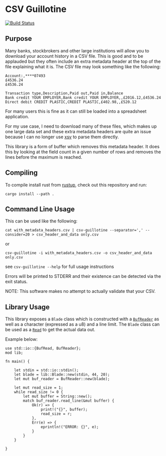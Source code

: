 # CSV Guillotine

[![Build Status](https://travis-ci.com/forbesmyester/csv-guillotine.svg?branch=master)](https://travis-ci.com/forbesmyester/csv-guillotine)

## Purpose

Many banks, stockbrokers and other large institutions will allow you to download your account history in a CSV file. This is good and to be applauded but they often include an extra metadata header at the top of the file explaining what it is. The CSV file may look something like the following:

    Account:,****07493
    £4536.24
    £4536.24

    Transaction type,Description,Paid out,Paid in,Balance
    Bank credit YOUR EMPLOYER,Bank credit YOUR EMPLOYER,,£2016.12,£4536.24
    Direct debit CREDIT PLASTIC,CREDIT PLASTIC,£402.98,,£520.12

For many users this is fine as it can still be loaded into a spreadsheet application.

For my use case, I need to download many of these files, which makes up one large data set and these extra metadata headers are quite an issue because I can no longer use [xsv](https://github.com/BurntSushi/xsv) to parse them directly.

This library is a form of buffer which removes this metadata header. It does this by looking at the field count in a given number of rows and removes the lines before the maximum is reached.

## Compiling

To compile install rust from [rustup](https://rustup.rs/), check out this repository and run:

    cargo install --path .

## Command Line Usage

This can be used like the following:

    cat with_metadata_headers.csv | csv-guillotine --separator=',' --consider=20 > csv_header_and_data only.csv

or 

    csv-guillotine -i with_metadata_headers.csv -o csv_header_and_data only.csv

see `csv-guillotine --help` for full usage instructions

Errors will be printed to STDERR and their existence can be detected via the exit status.

NOTE: This software makes no attempt to actually validate that your CSV.

## Library Usage

This library exposes a `Blade` class which is constructed with a [`BufReader`](https://doc.rust-lang.org/std/io/struct.BufReader.html) as well as a character (expressed as a u8) and a line limit. The `Blade` class can be used as a [`Read`](https://doc.rust-lang.org/std/io/trait.Read.html) to get the actual data out.

Example below:

    use std::io::{BufRead, BufReader};
    mod lib;

    fn main() {

        let stdin = std::io::stdin();
        let blade = lib::Blade::new(stdin, 44, 20);
        let mut buf_reader = BufReader::new(blade);

        let mut read_size = 1;
        while read_size != 0 {
            let mut buffer = String::new();
            match buf_reader.read_line(&mut buffer) {
                Ok(r) => {
                    print!("{}", buffer);
                    read_size = r;
                },
                Err(e) => {
                    eprintln!("ERROR: {}", e);
                }
            }
        }

    }
